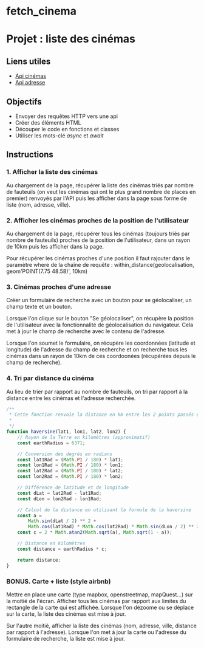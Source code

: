 # fetch_cinema
# Projet : liste des cinémas

## Liens utiles

* [Api cinémas](https://data.culture.gouv.fr/explore/dataset/etablissements-cinematographiques/api/)
* [Api adresse](https://adresse.data.gouv.fr/api-doc/adresse)

## Objectifs

* Envoyer des requêtes HTTP vers une api
* Créer des éléments HTML
* Découper le code en fonctions et classes
* Utiliser les mots-clé *async* et *await*

## Instructions

### 1. Afficher la liste des cinémas

Au chargement de la page, récupérer la liste des cinémas triés par nombre de fauteuils (on veut les cinémas qui ont le plus grand nombre de places en premier) renvoyés par l'API puis les afficher dans la page sous forme de liste (nom, adresse, ville).

### 2. Afficher les cinémas proches de la position de l'utilisateur

Au chargement de la page, récupérer tous les cinémas (toujours triés par nombre de fauteuils) proches de la position de l'utilisateur, dans un rayon de 10km puis les afficher dans la page.

Pour récupérer les cinémas proches d'une position il faut rajouter dans le paramètre where de la chaîne de requête : within_distance(geolocalisation, geom'POINT(7.75 48.58)', 10km)

### 3. Cinémas proches d'une adresse

Créer un formulaire de recherche avec un bouton pour se géolocaliser, un champ texte et un bouton.

Lorsque l'on clique sur le bouton "Se géolocaliser", on récupère la position de l'utilisateur avec la fonctionnalité de géolocalisation du navigateur. Cela met à jour le champ de recherche avec le contenu de l'adresse.

Lorsque l'on soumet le formulaire, on récupère les coordonnées (latitude et longitude) de l'adresse du champ de recherche et on recherche tous les cinémas dans un rayon de 10km de ces coordoonées (récupérées depuis le champ de recherche).

### 4. Tri par distance du cinéma

Au lieu de trier par rapport au nombre de fauteuils, on tri par rapport à la distance entre les cinémas et l'adresse recherchée.

```javascript
/**
 * Cette fonction renvoie la distance en km entre les 2 points passés en paramètres
 * 
 */
function haversine(lat1, lon1, lat2, lon2) {
    // Rayon de la Terre en kilomètres (approximatif)
    const earthRadius = 6371;

    // Conversion des degrés en radians
    const lat1Rad = (Math.PI / 180) * lat1;
    const lon1Rad = (Math.PI / 180) * lon1;
    const lat2Rad = (Math.PI / 180) * lat2;
    const lon2Rad = (Math.PI / 180) * lon2;

    // Différence de latitude et de longitude
    const dLat = lat2Rad - lat1Rad;
    const dLon = lon2Rad - lon1Rad;

    // Calcul de la distance en utilisant la formule de la haversine
    const a =
        Math.sin(dLat / 2) ** 2 +
        Math.cos(lat1Rad) * Math.cos(lat2Rad) * Math.sin(dLon / 2) ** 2;
    const c = 2 * Math.atan2(Math.sqrt(a), Math.sqrt(1 - a));

    // Distance en kilomètres
    const distance = earthRadius * c;

    return distance;
}
```

### BONUS. Carte + liste (style airbnb)

Mettre en place une carte (type mapbox, openstreetmap, mapQuest...) sur la moitié de l'écran. Afficher tous les cinémas par rapport aux limites du rectangle de la carte qui est affichée. Lorsque l'on dézoome ou se déplace sur la carte, la liste des cinémas est mise à jour.

Sur l'autre moitié, afficher la liste des cinémas (nom, adresse, ville, distance par rapport à l'adresse). Lorsque l'on met à jour la carte ou l'adresse du formulaire de recherche, la liste est mise à jour.